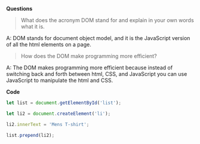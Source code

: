 **Questions**

> What does the acronym DOM stand for and explain in your own words what it is.

A: DOM stands for document object model, and it is the JavaScript version of all the html elements on a page.

> How does the DOM make programming more efficient?

A: The DOM makes programming more efficient because instead of switching back and forth between html, CSS, and JavaScript you can use JavaScript to manipulate the html and CSS.

**Code**
```JavaScript
let list = document.getElementById('list');

let li2 = document.createElement('li');

li2.innerText = 'Mens T-shirt';

list.prepend(li2);
```
